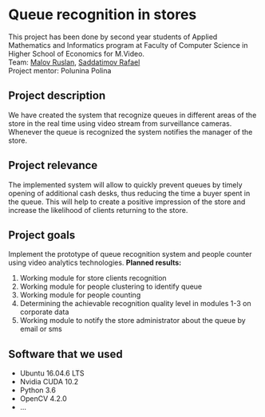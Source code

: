 # Queue recognition in stores
This project has been done by second year students of Applied Mathematics and Informatics
program at Faculty of Computer Science in Higher School of Economics for M.Video.  
Team: [Malov Ruslan](https://github.com/dogda116 "Malov Ruslan"), [Saddatimov Rafael](https://github.com/rsaddatimov "Saddatimov Rafael")  
Project mentor: Polunina Polina

## Project description
We have created the system that recognize queues in different areas of the store in the real time using video stream from surveillance cameras.
Whenever the queue is recognized the system notifies the manager of the store.

## Project relevance
The implemented system will allow to quickly prevent queues by timely opening of additional cash desks, thus reducing the time a buyer spent in the queue.
This will help to create a positive impression of the store and increase the likelihood of clients returning to the store.

## Project goals
Implement the prototype of queue recognition system and people counter using video analytics technologies.
**Planned results:**
1. Working module for store clients recognition
2. Working module for people clustering to identify queue
3. Working module for people counting
4. Determining the achievable recognition quality level in modules 1-3 on corporate data
5. Working module to notify the store administrator about the queue by email or sms

## Software that we used
* Ubuntu 16.04.6 LTS
* Nvidia CUDA 10.2
* Python 3.6
* OpenCV 4.2.0
* ...
